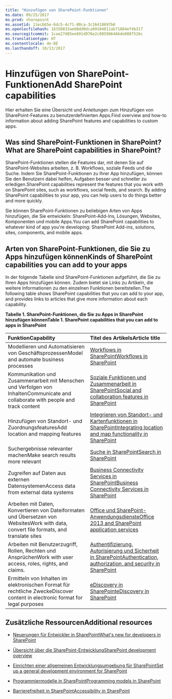```yaml
---
title: "Hinzufügen von SharePoint-Funktionen"
ms.date: 09/25/2017
ms.prod: sharepoint
ms.assetid: 11ecb65e-6dc5-4cf1-80ca-3c16418697b6
ms.openlocfilehash: 16350833ae08dd0dca99104811ab71084ef4b317
ms.sourcegitcommit: 1cae27d85ee691d976e2c085986466de088f526c
ms.translationtype: HT
ms.contentlocale: de-DE
ms.lasthandoff: 10/13/2017
---
```

# <a name="add-sharepoint-capabilities"></a><span data-ttu-id="57c4a-102">Hinzufügen von SharePoint-Funktionen</span><span class="sxs-lookup"><span data-stu-id="57c4a-102">Add SharePoint capabilities</span></span>
<span data-ttu-id="57c4a-103">Hier erhalten Sie eine Übersicht und Anleitungen zum Hinzufügen von SharePoint-Features zu benutzerdefinierten Apps.</span><span class="sxs-lookup"><span data-stu-id="57c4a-103">Find overview and how-to information about adding SharePoint features and capabilities to custom apps.</span></span>
## <a name="what-are-sharepoint-capabilities-in-sharepoint"></a><span data-ttu-id="57c4a-104">Was sind SharePoint-Funktionen in SharePoint?</span><span class="sxs-lookup"><span data-stu-id="57c4a-104">What are SharePoint capabilities in SharePoint?</span></span>
<span data-ttu-id="57c4a-105"><a name="bkmk_whatIs"> </a></span><span class="sxs-lookup"><span data-stu-id="57c4a-105"></span></span>

<span data-ttu-id="57c4a-p101">SharePoint-Funktionen stellen die Features dar, mit denen Sie auf SharePoint-Websites arbeiten, z. B. Workflows, soziale Feeds und die Suche. Indem Sie SharePoint-Funktionen zu Ihrer App hinzufügen, können Sie den Benutzern dabei helfen, Aufgaben besser und schneller zu erledigen.</span><span class="sxs-lookup"><span data-stu-id="57c4a-p101">SharePoint capabilities represent the features that you work with on SharePoint sites, such as workflows, social feeds, and search. By adding SharePoint capabilities to your app, you can help users to do things better and more quickly.</span></span>
  
    
    
<span data-ttu-id="57c4a-108">Sie können SharePoint-Funktionen zu beliebigen Arten von Apps hinzufügen, die Sie entwickeln: SharePoint-Add-Ins, Lösungen, Websites, Komponenten und mobile Apps.</span><span class="sxs-lookup"><span data-stu-id="57c4a-108">You can add SharePoint capabilities to whatever kind of app you're developing: SharePoint Add-ins, solutions, sites, components, and mobile apps.</span></span>
  
    
    

## <a name="kinds-of-sharepoint-capabilities-you-can-add-to-your-apps"></a><span data-ttu-id="57c4a-109">Arten von SharePoint-Funktionen, die Sie zu Apps hinzufügen können</span><span class="sxs-lookup"><span data-stu-id="57c4a-109">Kinds of SharePoint capabilities you can add to your apps</span></span>
<span data-ttu-id="57c4a-110"><a name="bkmk_inThisSection"> </a></span><span class="sxs-lookup"><span data-stu-id="57c4a-110"></span></span>

<span data-ttu-id="57c4a-111">In der folgende Tabelle sind SharePoint-Funktionen aufgeführt, die Sie zu Ihren Apps hinzufügen können. Zudem bietet sie Links zu Artikeln, die weitere Informationen zu den einzelnen Funktionen bereitstellen.</span><span class="sxs-lookup"><span data-stu-id="57c4a-111">The following table shows SharePoint capabilities that you can add to your app, and provides links to articles that give more information about each capability.</span></span>
  
    
    

<span data-ttu-id="57c4a-112">**Tabelle 1. SharePoint-Funktionen, die Sie zu Apps in SharePoint hinzufügen können**</span><span class="sxs-lookup"><span data-stu-id="57c4a-112">**Table 1. SharePoint capabilities that you can add to apps in SharePoint**</span></span>


|<span data-ttu-id="57c4a-113">**Funktion**</span><span class="sxs-lookup"><span data-stu-id="57c4a-113">**Capability**</span></span>|<span data-ttu-id="57c4a-114">**Titel des Artikels**</span><span class="sxs-lookup"><span data-stu-id="57c4a-114">**Article title**</span></span>|
|:-----|:-----|
|<span data-ttu-id="57c4a-115">Modellieren und Automatisieren von Geschäftsprozessen</span><span class="sxs-lookup"><span data-stu-id="57c4a-115">Model and automate business processes</span></span>  <br/> | [<span data-ttu-id="57c4a-116">Workflows in SharePoint</span><span class="sxs-lookup"><span data-stu-id="57c4a-116">Workflows in SharePoint</span></span>](workflows-in-sharepoint.md) <br/> |
|<span data-ttu-id="57c4a-117">Kommunikation und Zusammenarbeit mit Menschen und Verfolgen von Inhalten</span><span class="sxs-lookup"><span data-stu-id="57c4a-117">Communicate and collaborate with people and track content</span></span>  <br/> | [<span data-ttu-id="57c4a-118">Soziale Funktionen und Zusammenarbeit in SharePoint</span><span class="sxs-lookup"><span data-stu-id="57c4a-118">Social and collaboration features in SharePoint</span></span>](social-and-collaboration-features-in-sharepoint.md) <br/> |
|<span data-ttu-id="57c4a-119">Hinzufügen von Standort- und Zuordnungsfeatures</span><span class="sxs-lookup"><span data-stu-id="57c4a-119">Add location and mapping features</span></span>  <br/> | [<span data-ttu-id="57c4a-120">Integrieren von Standort- und Kartenfunktionen in SharePoint</span><span class="sxs-lookup"><span data-stu-id="57c4a-120">Integrating location and map functionality in SharePoint</span></span>](integrating-location-and-map-functionality-in-sharepoint.md) <br/> |
|<span data-ttu-id="57c4a-121">Suchergebnisse relevanter machen</span><span class="sxs-lookup"><span data-stu-id="57c4a-121">Make search results more relevant</span></span>  <br/> | [<span data-ttu-id="57c4a-122">Suche in SharePoint</span><span class="sxs-lookup"><span data-stu-id="57c4a-122">Search in SharePoint</span></span>](search-in-sharepoint.md) <br/> |
|<span data-ttu-id="57c4a-123">Zugreifen auf Daten aus externen Datensystemen</span><span class="sxs-lookup"><span data-stu-id="57c4a-123">Access data from external data systems</span></span>  <br/> | [<span data-ttu-id="57c4a-124">Business Connectivity Services in SharePoint</span><span class="sxs-lookup"><span data-stu-id="57c4a-124">Business Connectivity Services in SharePoint</span></span>](business-connectivity-services-in-sharepoint.md) <br/> |
|<span data-ttu-id="57c4a-125">Arbeiten mit Daten, Konvertieren von Dateiformaten und Übersetzen von Websites</span><span class="sxs-lookup"><span data-stu-id="57c4a-125">Work with data, convert file formats, and translate sites</span></span>  <br/> | [<span data-ttu-id="57c4a-126">Office und SharePoint-Anwendungsdienste</span><span class="sxs-lookup"><span data-stu-id="57c4a-126">Office 2013 and SharePoint application services</span></span>](office-and-sharepoint-application-services.md) <br/> |
|<span data-ttu-id="57c4a-127">Arbeiten mit Benutzerzugriff, Rollen, Rechten und Ansprüchen</span><span class="sxs-lookup"><span data-stu-id="57c4a-127">Work with user access, roles, rights, and claims.</span></span>  <br/> | [<span data-ttu-id="57c4a-128">Authentifizierung, Autorisierung und Sicherheit in SharePoint</span><span class="sxs-lookup"><span data-stu-id="57c4a-128">Authentication, authorization, and security in SharePoint</span></span>](authentication-authorization-and-security-in-sharepoint.md) <br/> |
|<span data-ttu-id="57c4a-129">Ermitteln von Inhalten im elektronischen Format für rechtliche Zwecke</span><span class="sxs-lookup"><span data-stu-id="57c4a-129">Discover content in electronic format for legal purposes</span></span>  <br/> | [<span data-ttu-id="57c4a-130">eDiscovery in SharePoint</span><span class="sxs-lookup"><span data-stu-id="57c4a-130">eDiscovery in SharePoint</span></span>](ediscovery-in-sharepoint.md) <br/> |
   

## <a name="additional-resources"></a><span data-ttu-id="57c4a-131">Zusätzliche Ressourcen</span><span class="sxs-lookup"><span data-stu-id="57c4a-131">Additional resources</span></span>
<span data-ttu-id="57c4a-132"><a name="bk_addresources"> </a></span><span class="sxs-lookup"><span data-stu-id="57c4a-132"></span></span>


-  [<span data-ttu-id="57c4a-133">Neuerungen für Entwickler in SharePoint</span><span class="sxs-lookup"><span data-stu-id="57c4a-133">What's new for developers in SharePoint</span></span>](what-s-new-for-developers-in-sharepoint.md)
    
  
-  [<span data-ttu-id="57c4a-134">Übersicht über die SharePoint-Entwicklung</span><span class="sxs-lookup"><span data-stu-id="57c4a-134">SharePoint development overview</span></span>](sharepoint-development-overview.md)
    
  
-  [<span data-ttu-id="57c4a-135">Einrichten einer allgemeinen Entwicklungsumgebung für SharePoint</span><span class="sxs-lookup"><span data-stu-id="57c4a-135">Set up a general development environment for SharePoint</span></span>](set-up-a-general-development-environment-for-sharepoint.md)
    
  
-  [<span data-ttu-id="57c4a-136">Programmiermodelle in SharePoint</span><span class="sxs-lookup"><span data-stu-id="57c4a-136">Programming models in SharePoint</span></span>](programming-models-in-sharepoint.md)
    
  
-  [<span data-ttu-id="57c4a-137">Barrierefreiheit in SharePoint</span><span class="sxs-lookup"><span data-stu-id="57c4a-137">Accessibility in SharePoint</span></span>](accessibility-in-sharepoint.md)
    
  

  
    
    

